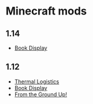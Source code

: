 # Minecraft mods
## 1.14
 - [Book Display](https://www.curseforge.com/minecraft/mc-mods/book-display)
 
## 1.12
 - [Thermal Logistics](https://www.curseforge.com/minecraft/mc-mods/thermallogistics)
 - [Book Display](https://www.curseforge.com/minecraft/mc-mods/book-display)
 - [From the Ground Up!](https://www.curseforge.com/minecraft/mc-mods/from-the-ground-up)
 
